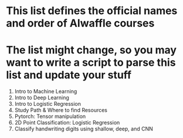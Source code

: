 # This list defines the official names and order of AIwaffle courses
# The list might change, so you may want to write a script to parse this list and update your stuff

1. Intro to Machine Learning
2. Intro to Deep Learning
3. Intro to Logistic Regression
4. Study Path & Where to find Resources
5. Pytorch: Tensor manipulation
6. 2D Point Classification: Logistic Regression
7. Classify handwriting digits using shallow, deep, and CNN
